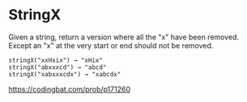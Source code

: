 # StringX

Given a string, return a version where all the "x" have been removed. Except an "x" at the very start or end should not be removed.
```
stringX("xxHxix") → "xHix"
stringX("abxxxcd") → "abcd"
stringX("xabxxxcdx") → "xabcdx"
```
https://codingbat.com/prob/p171260